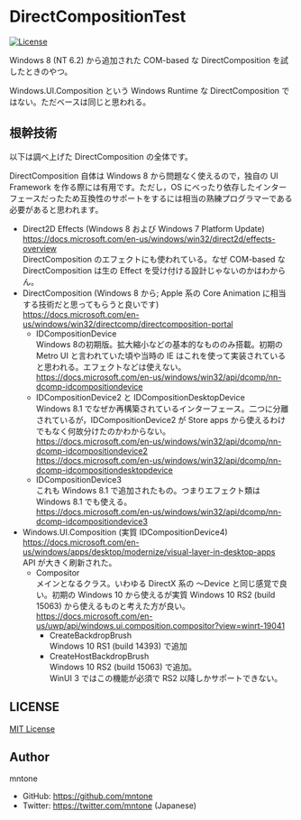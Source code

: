 # DirectCompositionTest

[![License](https://img.shields.io/github/license/mntone/DirectCompositionTest.svg?style=flat-square)](https://github.com/mntone/DirectCompositionTest/blob/master/LICENSE.txt)

Windows 8 (NT 6.2) から追加された COM-based な DirectComposition を試したときのやつ。

Windows.UI.Composition という Windows Runtime な DirectComposition ではない。ただベースは同じと思われる。

## 根幹技術

以下は調べ上げた DirectComposition の全体です。

DirectComposition 自体は Windows 8 から問題なく使えるので，独自の UI Framework を作る際には有用です。ただし，OS にべったり依存したインターフェースだったため互換性のサポートをするには相当の熟練プログラマーである必要があると思われます。

- Direct2D Effects (Windows 8 および Windows 7 Platform Update)<br>
  https://docs.microsoft.com/en-us/windows/win32/direct2d/effects-overview<br>
  DirectComposition のエフェクトにも使われている。なぜ COM-based な DirectComposition は生の Effect を受け付ける設計じゃないのかはわからん。
- DirectComposition (Windows 8 から; Apple 系の Core Animation に相当する技術だと思ってもらうと良いです)<br>
  https://docs.microsoft.com/en-us/windows/win32/directcomp/directcomposition-portal
  - IDCompositionDevice<br>
    Windows 8の初期版。拡大縮小などの基本的なもののみ搭載。初期の Metro UI と言われていた頃や当時の IE はこれを使って実装されていると思われる。エフェクトなどは使えない。<br>
    https://docs.microsoft.com/en-us/windows/win32/api/dcomp/nn-dcomp-idcompositiondevice
  - IDCompositionDevice2 と IDCompositionDesktopDevice<br>
    Windows 8.1 でなぜか再構築されているインターフェース。二つに分離されているが，IDCompositionDevice2 が Store apps から使えるわけでもなく何故分けたのかわからない。<br>
    https://docs.microsoft.com/en-us/windows/win32/api/dcomp/nn-dcomp-idcompositiondevice2<br>
    https://docs.microsoft.com/en-us/windows/win32/api/dcomp/nn-dcomp-idcompositiondesktopdevice
  - IDCompositionDevice3<br>
    これも Windows 8.1 で追加されたもの。つまりエフェクト類は Windows 8.1 でも使える。<br>
    https://docs.microsoft.com/en-us/windows/win32/api/dcomp/nn-dcomp-idcompositiondevice3
- Windows.UI.Composition (実質 IDCompositionDevice4)<br>
  https://docs.microsoft.com/en-us/windows/apps/desktop/modernize/visual-layer-in-desktop-apps<br>
  API が大きく刷新された。
  - Compositor<br>
    メインとなるクラス。いわゆる DirectX 系の 〜Device と同じ感覚で良い。初期の Windows 10 から使えるが実質 Windows 10 RS2 (build 15063) から使えるものと考えた方が良い。<br>
    https://docs.microsoft.com/en-us/uwp/api/windows.ui.composition.compositor?view=winrt-19041
    - CreateBackdropBrush<br>
      Windows 10 RS1 (build 14393) で追加
    - CreateHostBackdropBrush<br>
      Windows 10 RS2 (build 15063) で追加。<br>
      WinUI 3 ではこの機能が必須で RS2 以降しかサポートできない。


## LICENSE

[MIT License](https://github.com/mntone/DirectCompositionTest/blob/master/LICENSE.txt)


## Author

mntone
- GitHub: https://github.com/mntone
- Twitter: https://twitter.com/mntone (Japanese)
